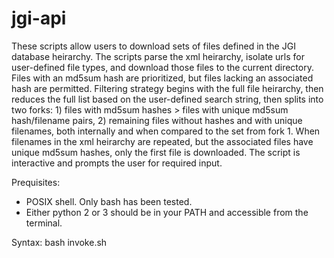 # jgi-api
These scripts allow users to download sets of files defined in the JGI database heirarchy. The scripts parse the xml heirarchy, isolate urls for user-defined file types, and download those files to the current directory. Files with an md5sum hash are prioritized, but files lacking an associated hash are permitted. Filtering strategy begins with the full file heirarchy, then reduces the full list based on the user-defined search string, then splits into two forks: 1) files with md5sum hashes > files with unique md5sum hash/filename pairs, 2) remaining files without hashes and with unique filenames, both internally and when compared to the set from fork 1. When filenames in the xml heirarchy are repeated, but the associated files have unique md5sum hashes, only the first file is downloaded. The script is interactive and prompts the user for required input. 

Prequisites: 
  - POSIX shell. Only bash has been tested. 
  - Either python 2 or 3 should be in your PATH and accessible from the terminal. 

Syntax: 
bash invoke.sh 

